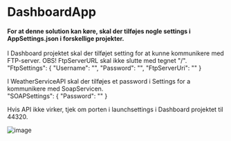 # DashboardApp
**For at denne solution kan køre, skal der tilføjes nogle settings i AppSettings.json i forskellige projekter.**
<br>
<br>
I Dashboard projektet skal der tilføjet setting for at kunne kommunikere med FTP-server.
OBS! FtpServerURL skal ikke slutte med tegnet "/".
<br>
"FtpSettings": {
    "Username": "",
    "Password": "",
    "FtpServerUri": ""
  }
  
  
  I WeatherServiceAPI skal der tilføjes et password i  Settings for a kommunikere med SoapServicen.
<br>
   "SOAPSettings": {
    "Password": ""
  }
  
  
  Hvis API ikke virker, tjek om porten i launchsettings i Dashboard projektet til 44320.
  
  ![image](https://user-images.githubusercontent.com/36636158/160300070-dc48afea-0933-418f-84d7-4c9d2834f2cc.png)

  
